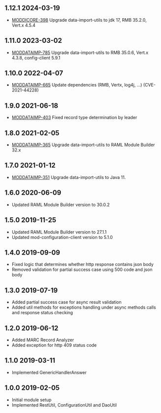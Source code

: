 ## 1.12.1 2024-03-19
* [MODDICORE-398](https://issues.folio.org/browse/MODDICORE-398) Upgrade data-import-utils to jdk 17, RMB 35.2.0, Vert.x 4.5.4

## 1.11.0 2023-03-02
* [MODDATAIMP-785](https://issues.folio.org/browse/MODDATAIMP-785) Upgrade data-import-utils to RMB 35.0.6, Vert.x 4.3.8, config-client 5.9.1

## 1.10.0 2022-04-07
* [MODDATAIMP-665](https://issues.folio.org/browse/MODDATAIMP-665) Update dependencies (RMB, Vertx, log4j, ...) (CVE-2021-44228)

## 1.9.0 2021-06-18
* [MODDATAIMP-403](https://issues.folio.org/browse/MODDATAIMP-403) Fixed record type determination by leader

## 1.8.0 2021-02-05
* [MODDATAIMP-365](https://issues.folio.org/browse/MODDATAIMP-365) Upgrade data-import-utils to RAML Module Builder 32.x

## 1.7.0 2021-01-12
* [MODDATAIMP-351](https://issues.folio.org/browse/MODDATAIMP-351) Upgrade data-import-utils to Java 11.

## 1.6.0 2020-06-09
* Updated RAML Module Builder version to 30.0.2

## 1.5.0 2019-11-25
* Updated RAML Module Builder version to 27.1.1
* Updated mod-configuration-client version to 5.1.0

## 1.4.0 2019-09-09
* Fixed logic that determines whether http response contains json body
* Removed validation for partial success case using 500 code and json body

## 1.3.0 2019-07-19
* Added partial success case for async result validation
* Added util methods for exceptions handling under async methods calls and response status checking

## 1.2.0 2019-06-12
* Added MARC Record Analyzer
* Added exception for http 409 status code

## 1.1.0 2019-03-11
 * Implemented GenericHandlerAnswer

## 1.0.0 2019-02-05
 * Initial module setup
 * Implemented RestUtil, ConfigurationUtil and DaoUtil
